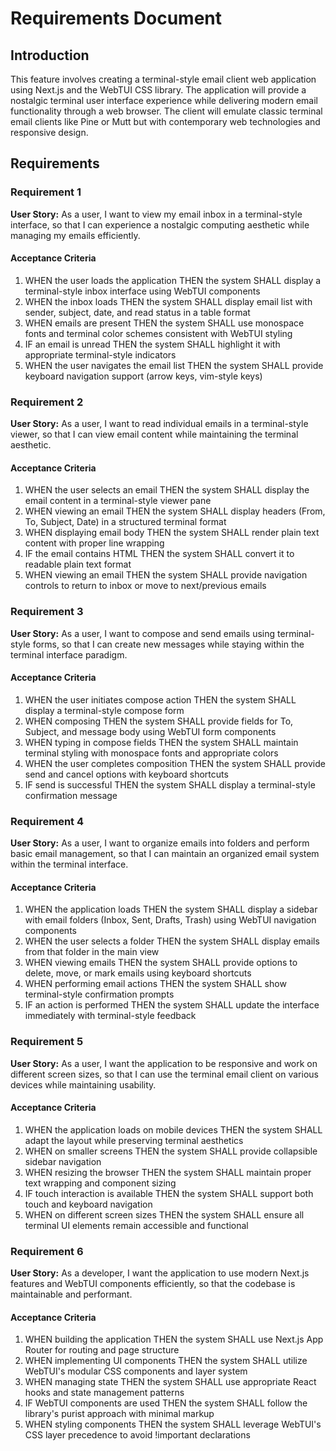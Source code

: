 # Requirements Document

## Introduction

This feature involves creating a terminal-style email client web application using Next.js and the WebTUI CSS library. The application will provide a nostalgic terminal user interface experience while delivering modern email functionality through a web browser. The client will emulate classic terminal email clients like Pine or Mutt but with contemporary web technologies and responsive design.

## Requirements

### Requirement 1

**User Story:** As a user, I want to view my email inbox in a terminal-style interface, so that I can experience a nostalgic computing aesthetic while managing my emails efficiently.

#### Acceptance Criteria

1. WHEN the user loads the application THEN the system SHALL display a terminal-style inbox interface using WebTUI components
2. WHEN the inbox loads THEN the system SHALL display email list with sender, subject, date, and read status in a table format
3. WHEN emails are present THEN the system SHALL use monospace fonts and terminal color schemes consistent with WebTUI styling
4. IF an email is unread THEN the system SHALL highlight it with appropriate terminal-style indicators
5. WHEN the user navigates the email list THEN the system SHALL provide keyboard navigation support (arrow keys, vim-style keys)

### Requirement 2

**User Story:** As a user, I want to read individual emails in a terminal-style viewer, so that I can view email content while maintaining the terminal aesthetic.

#### Acceptance Criteria

1. WHEN the user selects an email THEN the system SHALL display the email content in a terminal-style viewer pane
2. WHEN viewing an email THEN the system SHALL display headers (From, To, Subject, Date) in a structured terminal format
3. WHEN displaying email body THEN the system SHALL render plain text content with proper line wrapping
4. IF the email contains HTML THEN the system SHALL convert it to readable plain text format
5. WHEN viewing an email THEN the system SHALL provide navigation controls to return to inbox or move to next/previous emails

### Requirement 3

**User Story:** As a user, I want to compose and send emails using terminal-style forms, so that I can create new messages while staying within the terminal interface paradigm.

#### Acceptance Criteria

1. WHEN the user initiates compose action THEN the system SHALL display a terminal-style compose form
2. WHEN composing THEN the system SHALL provide fields for To, Subject, and message body using WebTUI form components
3. WHEN typing in compose fields THEN the system SHALL maintain terminal styling with monospace fonts and appropriate colors
4. WHEN the user completes composition THEN the system SHALL provide send and cancel options with keyboard shortcuts
5. IF send is successful THEN the system SHALL display a terminal-style confirmation message

### Requirement 4

**User Story:** As a user, I want to organize emails into folders and perform basic email management, so that I can maintain an organized email system within the terminal interface.

#### Acceptance Criteria

1. WHEN the application loads THEN the system SHALL display a sidebar with email folders (Inbox, Sent, Drafts, Trash) using WebTUI navigation components
2. WHEN the user selects a folder THEN the system SHALL display emails from that folder in the main view
3. WHEN viewing emails THEN the system SHALL provide options to delete, move, or mark emails using keyboard shortcuts
4. WHEN performing email actions THEN the system SHALL show terminal-style confirmation prompts
5. IF an action is performed THEN the system SHALL update the interface immediately with terminal-style feedback

### Requirement 5

**User Story:** As a user, I want the application to be responsive and work on different screen sizes, so that I can use the terminal email client on various devices while maintaining usability.

#### Acceptance Criteria

1. WHEN the application loads on mobile devices THEN the system SHALL adapt the layout while preserving terminal aesthetics
2. WHEN on smaller screens THEN the system SHALL provide collapsible sidebar navigation
3. WHEN resizing the browser THEN the system SHALL maintain proper text wrapping and component sizing
4. IF touch interaction is available THEN the system SHALL support both touch and keyboard navigation
5. WHEN on different screen sizes THEN the system SHALL ensure all terminal UI elements remain accessible and functional

### Requirement 6

**User Story:** As a developer, I want the application to use modern Next.js features and WebTUI components efficiently, so that the codebase is maintainable and performant.

#### Acceptance Criteria

1. WHEN building the application THEN the system SHALL use Next.js App Router for routing and page structure
2. WHEN implementing UI components THEN the system SHALL utilize WebTUI's modular CSS components and layer system
3. WHEN managing state THEN the system SHALL use appropriate React hooks and state management patterns
4. IF WebTUI components are used THEN the system SHALL follow the library's purist approach with minimal markup
5. WHEN styling components THEN the system SHALL leverage WebTUI's CSS layer precedence to avoid !important declarations
